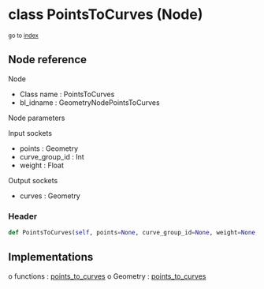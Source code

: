 # class PointsToCurves (Node)

<sub>go to [index](/docs/index.md)</sub>

## Node reference

Node
 - Class name : PointsToCurves
 - bl_idname : GeometryNodePointsToCurves

Node parameters

Input sockets
 - points : Geometry
 - curve_group_id : Int
 - weight : Float

Output sockets
 - curves : Geometry

### Header

``` python
def PointsToCurves(self, points=None, curve_group_id=None, weight=None, node_label=None, node_color=None):
```

## Implementations

o functions : [points_to_curves](#points_to_curves)
o Geometry : [points_to_curves](#points_to_curves) 

